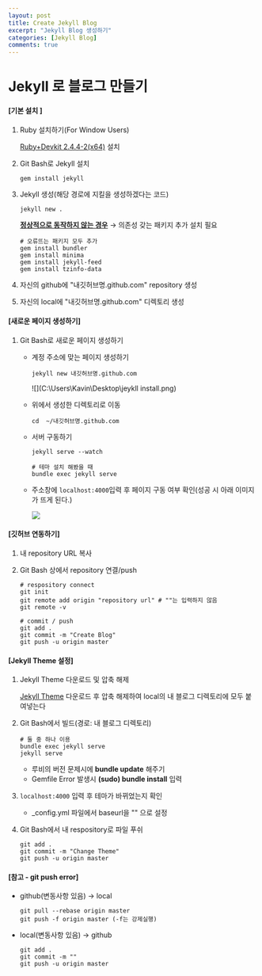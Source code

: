 ```yaml
---
layout: post
title: Create Jekyll Blog
excerpt: "Jekyll Blog 생성하기"
categories: [Jekyll Blog]
comments: true
---
```




# Jekyll 로 블로그 만들기



#### [기본 설치 ]

1. Ruby 설치하기(For Window Users)

   [Ruby+Devkit 2.4.4-2(x64)](https://rubyinstaller.org/downloads/) 설치

2. Git Bash로 Jekyll 설치

   ```
   gem install jekyll
   ```

3. Jekyll 생성(해당 경로에 지킬을 생성하겠다는 코드)

   ```
   jekyll new .
   ```

   **<u>정상적으로 동작하지 않는 경우</u>** → 의존성 갖는 패키지 추가 설치 필요

   ```
   # 오류뜨는 패키지 모두 추가
   gem install bundler 
   gem install minima 
   gem install jekyll-feed 
   gem install tzinfo-data 
   ```

   

4. 자신의 github에 "내깃허브명.github.com" repository 생성

5. 자신의 local에 "내깃허브명.github.com" 디렉토리 생성



#### [새로운 페이지 생성하기]

1. Git Bash로 새로운 페이지 생성하기

   * 계정 주소에 맞는 페이지 생성하기

     ```
     jekyll new 내깃허브명.github.com
     ```

     ![](C:\Users\Kavin\Desktop\jeykll install.png)

   * 위에서 생성한 디렉토리로 이동

     ```
     cd  ~/내깃허브명.github.com
     ```

   * 서버 구동하기

     ```
     jekyll serve --watch
     
     # 테마 설치 해봤을 때
     bundle exec jekyll serve
     ```

   * 주소창에  `localhost:4000`입력 후 페이지 구동 여부 확인(성공 시 아래 이미지가 뜨게 된다.)

     ![](C:\Users\Kavin\Desktop\blog_success.png)

#### [깃허브 연동하기]

1. 내 repository URL 복사

2. Git Bash 상에서 repository 연결/push

   ```
   # respository connect
   git init
   git remote add origin "repository url" # ""는 입력하지 않음
   git remote -v
   
   # commit / push
   git add .
   git commit -m "Create Blog"
   git push -u origin master
   ```



#### [Jekyll Theme 설정]

1. Jekyll Theme 다운로드 및 압축 해제

   [Jekyll Theme](http://jekyllthemes.org) 다운로드 후 압축 해제하여 local의 내 블로그 디렉토리에 모두 붙여넣는다

2. Git Bash에서 빌드(경로: 내 블로그 디렉토리)

   ```
   # 둘 중 하나 이용
   bundle exec jekyll serve
   jekyll serve
   ```

   * 루비의 버전 문제시에 **bundle update** 해주기
   * Gemfile Error 발생시 **(sudo) bundle install** 입력

3. `localhost:4000` 입력 후 테마가 바뀌었는지 확인

   * _config.yml 파일에서 baseurl을 "" 으로 설정

4. Git Bash에서 내 respository로 파일 푸쉬

   ```
   git add .
   git commit -m "Change Theme"
   git push -u origin master
   ```



#### [참고 - git push error]

* github(변동사항 있음) → local

  ```
  git pull --rebase origin master
  git push -f origin master (-f는 강제실행)
  ```

  

* local(변동사항 있음) → github

  ```
  git add .
  git commit -m ""
  git push -u origin master
  ```






